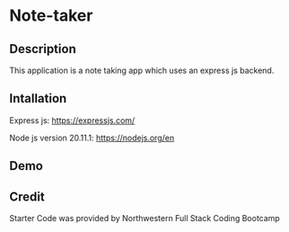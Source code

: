 # Note-taker

## Description 
This application is a note taking app which uses an express js backend. 

## Intallation 
Express js: https://expressjs.com/

Node js version 20.11.1: https://nodejs.org/en 

## Demo 

## Credit
Starter Code was provided by Northwestern Full Stack Coding Bootcamp